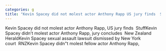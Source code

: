```yaml
---
categories: g
title: "Kevin Spacey did not molest actor Anthony Rapp US jury finds  Stuff"
---
```

Kevin Spacey did not molest actor Anthony Rapp, US jury finds&nbsp;&nbsp;StuffKevin Spacey didn’t molest actor Anthony Rapp, jury concludes&nbsp;&nbsp;New Zealand HeraldKevin Spacey sexual assault lawsuit dismissed by New York court&nbsp;&nbsp;RNZKevin Spacey didn"t molest fellow actor Anthony Rapp,